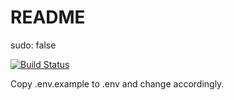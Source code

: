 # README


sudo: false

[![Build Status](https://travis-ci.org/mjacobus/field-service.svg?branch=master)](https://travis-ci.org/mjacobus/field-service)

Copy .env.example to .env and change accordingly.
